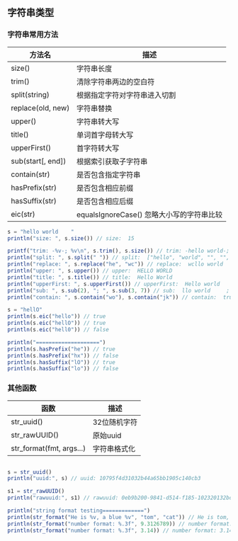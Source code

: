 ## 字符串类型

### 字符串常用方法

| 方法名  |	描述   |
|  ----  | ----  |
|  size()  | 字符串长度  |
|  trim()  | 清除字符串两边的空白符  |
|  split(string)  |  根据指定字符对字符串进入切割 |
|  replace(old, new)  | 字符串替换  |
|  upper()  | 字符串转大写  |
|  title()  |  单词首字母转大写 |
|  upperFirst()  | 首字符转大写  |
|  sub(start[, end])  |  根据索引获取子字符串 |
|  contain(str)  | 是否包含指定字符串  |
| hasPrefix(str) | 是否包含相应前缀 |
| hasSuffix(str) | 是否包含相应后缀 |
| eic(str) | equalsIgnoreCase() 忽略大小写的字符串比较 |
```js
s = "hello world    "
println("size: ", s.size()) // size:  15

printf("trim: -%v-; %v\n", s.trim(), s.size()) // trim: -hello world-; 15
println("split: ", s.split(" ")) // split:  ["hello", "world", "", "", "", ""]
println("replace: ", s.replace("he", "wc")) // replace:  wcllo world    
println("upper: ", s.upper()) // upper:  HELLO WORLD    
println("title: ", s.title()) // title:  Hello World    
println("upperFirst: ", s.upperFirst()) // upperFirst:  Hello world    
println("sub: ", s.sub(2), "; ", s.sub(3, 7)) // sub:  llo world     ;  lo w
println("contain: ", s.contain("wo"), s.contain("jk")) // contain:  true false

s = "hellO"
println(s.eic("hello")) // true
println(s.eic("hellO")) // true
println(s.eic("hell0")) // false

println("====================")
println(s.hasPrefix("he")) // true
println(s.hasPrefix("hx")) // false
println(s.hasSuffix("lO")) // true
println(s.hasSuffix("lo")) // false
```


### 其他函数
| 函数  |	描述   |
|  ----  | ----  |
|  str_uuid()  |  32位随机字符 |
|  str_rawUUID()  | 原始uuid  |
|  str_format(fmt, args...)  | 字符串格式化 |

```js

s = str_uuid()
println("uuid:", s) // uuid: 10795f4d31032b44a65bb1905c140cb3

s1 = str_rawUUID()
println("rawuuid:", s1) // rawuuid: 0eb9b200-9841-d514-f185-102320132bd4

println("string format testing=============")
println(str_format("He is %v, a blue %v", "tom", "cat")) // He is tom, a blue cat
println(str_format("number format: %.3f", 9.3126789)) // number format: 9.313
println(str_format("number format: %.3f", 3.14)) // number format: 3.140
```
